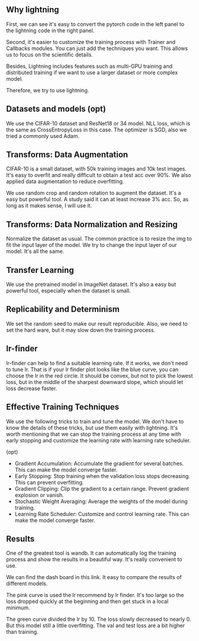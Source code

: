 ## Why lightning

First, we can see it's easy to convert the pytorch code in the left panel to the lightning code in the right panel.

Second, it's easier to customize the training process with Trainer and Callbacks modules. You can just add the techniques you want. This allows us to focus on the scientific details.

Besides, Lightning includes features such as multi-GPU training and distributed training if we want to use a larger dataset or more complex model.

Therefore, we try to use lightning.

## Datasets and models (opt)
We use the CIFAR-10 dataset and ResNet18 or 34 model. NLL loss, which is the same as CrossEntropyLoss in this case. The optimizer is SGD, also we tried a commonly used Adam. 

## Transforms: Data Augmentation
CIFAR-10 is a small dataset, with 50k training images and 10k test images. It's easy to overfit and really difficult to obtain a test acc over 90%. We also applied data augmentation to reduce overfitting.

We use random crop and random rotation to augment the dataset. It's a easy but powerful tool. A study said it can at least increase 3% acc. So, as long as it makes sense, I will use it.

## Transforms: Data Normalization and Resizing
Normalize the dataset as usual.
The common practice is to resize the img to fit the input layer of the model. We try to change the input layer of our model. It's all the same.

## Transfer Learning
We use the pretrained model in ImageNet dataset. It's also a easy but powerful tool, especially when the dataset is small.

## Replicability and Determinism
We set the random seed to make our result reproducible. Also, we need to set the hard ware, but it may slow down the training process.

## lr-finder
lr-finder can help to find a suitable learning rate. If it works, we don't need to tune lr. That is if your lr finder plot looks like the blue curve, you can choose the lr in the red circle. It should be convex, but not to pick the lowest loss, but in the middle of the sharpest downward slope, which should let loss decrease faster.

## Effective Training Techniques
We use the following tricks to train and tune the model. We don't have to know the details of these tricks, but use them easily with lightning. It's worth mentioning that we can stop the training process at any time with early stopping and customize the learning rate with learning rate scheduler.

(opt)
* Gradient Accumulation: Accumulate the gradient for several batches. This can make the model converge faster. 
* Early Stopping: Stop training when the validation loss stops decreasing. This can prevent overfitting. 
* Gradient Clipping: Clip the gradient to a certain range. Prevent gradient explosion or vanish.
* Stochastic Weight Averaging: Average the weights of the model during training.
* Learning Rate Scheduler: Customize and control learning rate. This can make the model converge faster. 

## Results
One of the greatest tool is wandb. It can automatically log the training process and show the results in a beautiful way. It's really convenient to use. 

We can find the dash board in this link. It easy to compare the results of different models.

The pink curve is used the lr recommend by lr finder. It's too large so the loss dropped quickly at the beginning and then get stuck in a local minimum. 

The green curve divided the lr by 10. The loss slowly decreased to nearly 0. But this model still a little overfitting. The val and test loss are a bit higher than training.
